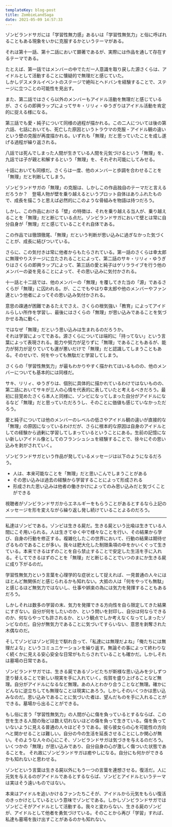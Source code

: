 ```yaml
---
templateKey: blog-post
title: ZombieLandSaga
date: 2021-05-09 14:57:33
---
```


ゾンビランドサガには「学習性無力感」あるいは「学習性無気力」と俗に呼ばれることもある現象をいかに克服するかというテーマがある。

それは第十一話、第十二話において顕著であるが、実際には作品を通して存在するテーマである。

たとえば、第一話ではメンバーの中でただ一人意識を取り戻した源さくらは、アイドルとして活動することに懐疑的で無理だと感じていた。<br>
しかしデスメタルイベントのステージで絶叫とヘドバンを経験することで、ステージに立つことの可能性を見出す。

また、第二話ではさくら以外のメンバーもアイドル活動を無理だと感じているが、さくらの即興ラップによってサキ・リリィ・ゆうぎりはアイドル活動を肯定的に捉える様になる。

第三話でも愛・純子について同様の過程が描かれる。この二人については後の第六話、七話においても、死亡した原因というトラウマの克服・アイドル観の違いという壁の克服が再度描かれる。いずれも「無理」だと思っていたことを成し遂げる過程が繰り返される。

八話では死んでしまった人間が生きている人間を元気づけるという「無理」を、九話では子が親と和解するという「無理」を、それぞれ可能にしてみせる。

十話においても同様だ。さくらは一度、他のメンバーと歩調を合わせることを「無理」だと判断してしまう。

ゾンビランドサガの「無理」の克服は、しかしこの作品独自のテーマだと言えるだろうか？　登場人物が壁を乗り越えるというプロット自体はありふれたもので、成長を描こうと思えば必然的にこのような骨組みを物語は持つだろう。

しかし、この作品における「壁」の特徴は、それを乗り越える当人が、乗り越えることを「無理」だと断じている点だ。ゾンビランドサガにおいて壁とは常に自分自身が「無理」だと感じていることそれ自体である。

この作品では徹頭徹尾、「無理」だという判断が思い込みに過ぎなかった気づくことが、成長に結びついている。

さらに、この気付きは常に他者からもたらされている。第一話のさくらは幸太郎に無理やりステージに立たされることによって、第二話のサキ・リリィ・ゆうぎりはさくらの即興ラップによって、第三話の愛と純子はゲリラライブを行う他のメンバーの姿を見ることによって、その思い込みに気付かされる。

十一話と十二話では、他のメンバーの「無理」を覆してきた当の「源」であるさくらが「無理」に囚われる。が、ここでもやはり幸太郎や他のメンバーやファン達という他者によってその思い込み気付かされる。

意思の疎通が困難であるたえでさえ、さくらの根気強い「教育」によってアイドルらしい所作を学習し、最後にはさくらの「無理」が思い込みであることを気づかせる為に動く。

ではなぜ「無理」だという思い込みは生まれるのだろうか。<br>
それは学習によってである。源さくらについては端的に「持ってない」という言葉によって表現される。能力や努力が足りずに「無理」であることもあるが、能力が努力が足りていても運が悪いだけで「無理」だと認識してしまうこともある。そのせいで、何をやっても無駄だと学習してしまう。

さくらの「学習性無気力」が最もわかりやすく描かれてはいるものの、他のメンバーについても基本的には同様だ。

サキ、リリィ、ゆうぎりは、個別に具体的に描かれているわけではないものの、第二話においてサキが三人の心情を代表的に表していたと考えるべきだろう。最初に目覚めたさくら本人と同様に、ゾンビになってしまった自分がアイドルになるなど「無理」だと思っていただろうし、そのことに価値も感じていなかっただろう。

愛と純子については他のメンバーのレベルの低さやアイドル観の違いが直接的な「無理」の原因になっているわけだが、さらに根本的な原因は自身のアイドルとしての経験から過剰に学習してしまっているということにある。生前の記憶にない新しいアイドル像としてのフランシュシュを経験することで、徐々にその思い込みを剥がされていく。

ゾンビランドサガという作品が発しているメッセージは以下のようになるだろう。

- 人は、本来可能なことを「無理」だと思いこんでしまうことがある
- その思い込みは過去の経験から学習することによって形成される
- 形成された思い込みは他者の働きかけによってのみ思い込みだと気づくことができる

視聴者がゾンビランドサガからエネルギーをもらうことがあるとするなら上記のメッセージを形を変えながら繰り返し発し続けていることよるのだろう。

---

私達はゾンビである。ゾンビは生きる屍だ。生きる屍という比喩は生きている人間にこそ用いられる。人は生きてゆく中で様々なことを行い、その結果から学び、自身の行動を修正する。複雑化したこの世界において、行動の結果は期待せざるものであることが多い。我々は肥大化した制限条項の中をかいくぐって生きている。本来できるはずのことを自ら禁止することで安定した生活を手に入れる。そしてできるはずのことを「無理」だと断じることでいつのまにか生きる屍に成り下がるのだ。

学習性無気力という言葉を心理学的な症状として捉えれば、一見普通の人々にはほとんど無関係だと感じられるかも知れない。大抵の人は「何をやっても無駄」と感じるほど無気力ではないし、仕事や娯楽の為には気力を発揮することもあるだろう。

しかしそれは数多の学習の末、気力を発揮できる方向性を自ら限定してきた結果にすぎない。自分が何をしたいのか、という問いを封印し、自分は何ならできるのか、何ならやっても許されるか、という観点でしか考えなくなってしまったゾンビなのだ。自分が無気力であることに気づいてすらいない、意思を剥奪された木偶なのだ。

そしてゾンビはゾンビ同士で馴れ合って、「私達には無理だよね」「俺たちには無理だよな」というコミュニケーションを繰り返す。無論その事によって終わりなく続くかに見える安心安全な日常がもたらされていることも確かだ。しかしそれは墓場の日常である。

ゾンビランドサガでは、生きる屍であるゾンビたちが斯様な思い込みを少しずつ塗り替えることで新しい現実を手に入れていく。佐賀を盛り上げることなど無理。自分がアイドルになるなど無理。あの人とわかり合うことなど無理。確かにどんなに逆立ちしても無理なことは現実にあろう。しかしそのいくつかは思い込みなのだ。思い込みであることに気づいた者は、望んだものを手に入れることができる。墓場から出ることができる。

もし俗に言う「学習性無気力」の人間が心に傷を負っているとするならば、この世を生きる人間の殆どは数え切れないほどの傷を負って生きている。傷を負っていないように見える普通の人々ほどそうである。彼ら彼女らの心を可能性の方向へと開かせることは難しい。自分の今の生活を延長させることにしか関心が無い。そのような人々の心にこそ、ゾンビランドサガは気づきを与えるのだろう。いくつかの「無理」が思い込みであり、自分自身の心が激しく傷ついた状態であることを。 それ故にゾンビランドサガは癒やしになる。自分にも何かができるかも知れないと思わせる。

ゾンビという言葉は生きる屍以外にもう一つの言葉を連想させる。復活だ。人に元気を与えるのがアイドルであるとするならば、ゾンビとアイドルというテーマは実はそう遠いものではない。

本来はアイドルを追いかけるファンたちこそが、アイドルから元気をもらい復活のきっかけとしているという意味でゾンビである。しかしゾンビランドサガではゾンビこそがアイドルとして活動する。我々と変わらない、生きる屍のゾンビが、アイドルとして他者を勇気づけている。そのことから再び「学習」すれば、私達も墓場を抜け出すことがあるのかも知れない。